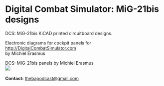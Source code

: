 # Digital Combat Simulator: MiG-21bis designs
DCS: MiG-21bis KiCAD printed circuitboard designs.

Electronic diagrams for cockpit panels for http://DigitalCombatSimulator.com <br/>
by Michiel Erasmus <br/>

DCS: MIG-21bis panels by Michiel Erasmus<br/>
<img src="https://i.imgur.com/s2ipH9t.jpg"><br/>
<br/>
**Contact:** thebapodcast@gmail.com
